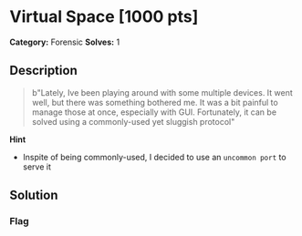# Virtual Space [1000 pts]

**Category:** Forensic
**Solves:** 1

## Description
>b"Lately, Ive been playing around with some multiple devices. It went well, but there was something bothered me. It was a bit painful to manage those at once, especially with GUI. Fortunately, it can be solved using a commonly-used yet sluggish protocol"

**Hint**
* Inspite of being commonly-used, I decided to use an `uncommon port` to serve it

## Solution

### Flag

